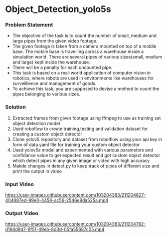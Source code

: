 # Object_Detection_yolo5s

### Problem Statement 

* The objective of the task is to count the number of small, medium and large pipes from the given video footage.
* The given footage is taken from a camera mounted on top of a mobile base. The mobile base is travelling across a warehouse inside a simulation world. There are several pipes of various sizes(small, medium and large) kept inside the warehouse.
* There will be a penalty for each uncounted pipe.
* This task is based on a real-world application of computer vision in robotics, where robots are used in environments like warehouses for surveillience and management of goods.
* To achieve this task, you are supposed to devise a method to count the pipes belonging to various sizes.

### Solution
1. Extracted frames from given footage using ffmpeg to use as training set object detection model
2. Used roboflow to create training,testing and validation dataset for creating a custom object detector
3. Clone yolov5 repository and dataset from robolflow using your api key in form of data.yaml file for training your custom object detector
4. Used yolov5s model and experimented with various parametors and confidance value to get expected result and got custom object detector which detect pipes in any given image or video with high accuracy
5. Makde changes in detect.py to keep track of pipes of different size and print the output in video

### Input Video

https://user-images.githubusercontent.com/103204383/211204827-404687ed-99e0-4456-ac56-2546e9da525a.mp4


### Output Video

https://user-images.githubusercontent.com/103204383/211204782-d194d8d7-9f51-49eb-8d3d-05fa55687c05.mp4




